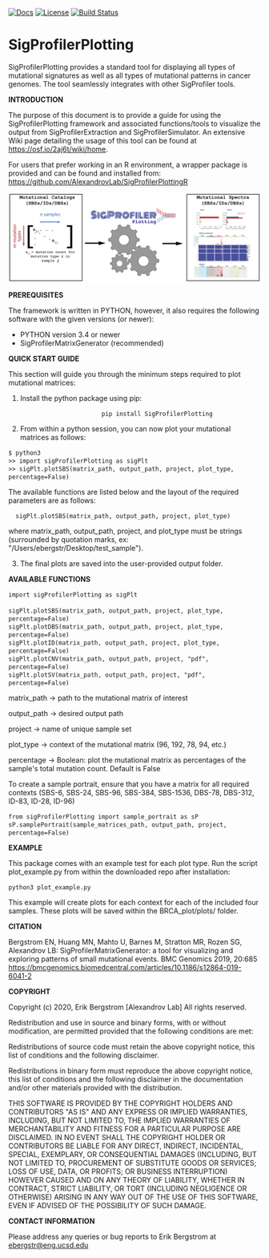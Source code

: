 [![Docs](https://img.shields.io/badge/docs-latest-blue.svg)](https://osf.io/2aj6t/wiki/home/) [![License](https://img.shields.io/badge/License-BSD\%202--Clause-orange.svg)](https://opensource.org/licenses/BSD-2-Clause) [![Build Status](https://travis-ci.com/AlexandrovLab/SigProfilerPlotting.svg?branch=master)](https://travis-ci.com/AlexandrovLab/SigProfilerPlotting)

# SigProfilerPlotting
SigProfilerPlotting provides a standard tool for displaying all types of mutational signatures as well as all types of mutational patterns in cancer genomes. The tool seamlessly integrates with other SigProfiler tools.

**INTRODUCTION**

The purpose of this document is to provide a guide for using the SigProfilerPlotting framework and associated functions/tools to visualize the output from SigProfilerExtraction and SigProfilerSimulator. An extensive Wiki page detailing the usage of this tool can be found at https://osf.io/2aj6t/wiki/home. 

For users that prefer working in an R environment, a wrapper package is provided and can be found and installed from: https://github.com/AlexandrovLab/SigProfilerPlottingR

![schematic](schematic.png)

**PREREQUISITES**

The framework is written in PYTHON, however, it also requires the following software with the given versions (or newer):

  * PYTHON          version 3.4 or newer
  * SigProfilerMatrixGenerator (recommended)

**QUICK START GUIDE**

This section will guide you through the minimum steps required to plot mutational matrices:
1. Install the python package using pip:
```
                          pip install SigProfilerPlotting
```

2. From within a python session, you can now plot your mutational matrices as follows:
 ```
$ python3
>> import sigProfilerPlotting as sigPlt 
>> sigPlt.plotSBS(matrix_path, output_path, project, plot_type, percentage=False)
 ```
 The available functions are listed below and the layout of the required parameters are as follows:
  
      sigPlt.plotSBS(matrix_path, output_path, project, plot_type)
      
where matrix_path, output_path, project, and plot_type must be strings (surrounded by quotation marks, ex: "/Users/ebergstr/Desktop/test_sample").   

 3. The final plots are saved into the user-provided output folder. 

**AVAILABLE FUNCTIONS**

```
import sigProfilerPlotting as sigPlt

sigPlt.plotSBS(matrix_path, output_path, project, plot_type, percentage=False)
sigPlt.plotDBS(matrix_path, output_path, project, plot_type, percentage=False)
sigPlt.plotID(matrix_path, output_path, project, plot_type, percentage=False)
sigPlt.plotCNV(matrix_path, output_path, project, "pdf", percentage=False)
sigPlt.plotSV(matrix_path, output_path, project, "pdf", percentage=False)
```
matrix_path -> path to the mutational matrix of interest

output_path -> desired output path

project -> name of unique sample set

plot_type -> context of the mutational matrix (96, 192, 78, 94, etc.)

percentage -> Boolean: plot the mutational matrix as percentages of the sample's total mutation count. Default is False

To create a sample portrait, ensure that you have a matrix for all required contexts (SBS-6, SBS-24, SBS-96, SBS-384, SBS-1536, DBS-78, DBS-312, ID-83, ID-28, ID-96)

```
from sigProfilerPlotting import sample_portrait as sP
sP.samplePortrait(sample_matrices_path, output_path, project, percentage=False)
```
**EXAMPLE**

This package comes with an example test for each plot type. Run the script plot_example.py from within the downloaded repo after installation:
```
python3 plot_example.py
```
This example will create plots for each context for each of the included four samples. These plots will be saved within the BRCA_plot/plots/ folder.

**CITATION**

Bergstrom EN, Huang MN, Mahto U, Barnes M, Stratton MR, Rozen SG, Alexandrov LB: SigProfilerMatrixGenerator: a tool for visualizing and exploring patterns of small mutational events. BMC Genomics 2019, 20:685
https://bmcgenomics.biomedcentral.com/articles/10.1186/s12864-019-6041-2

**COPYRIGHT**

Copyright (c) 2020, Erik Bergstrom [Alexandrov Lab] All rights reserved.

Redistribution and use in source and binary forms, with or without modification, are permitted provided that the following conditions are met:

Redistributions of source code must retain the above copyright notice, this list of conditions and the following disclaimer.

Redistributions in binary form must reproduce the above copyright notice, this list of conditions and the following disclaimer in the documentation and/or other materials provided with the distribution.

THIS SOFTWARE IS PROVIDED BY THE COPYRIGHT HOLDERS AND CONTRIBUTORS "AS IS" AND ANY EXPRESS OR IMPLIED WARRANTIES, INCLUDING, BUT NOT LIMITED TO, THE IMPLIED WARRANTIES OF MERCHANTABILITY AND FITNESS FOR A PARTICULAR PURPOSE ARE DISCLAIMED. IN NO EVENT SHALL THE COPYRIGHT HOLDER OR CONTRIBUTORS BE LIABLE FOR ANY DIRECT, INDIRECT, INCIDENTAL, SPECIAL, EXEMPLARY, OR CONSEQUENTIAL DAMAGES (INCLUDING, BUT NOT LIMITED TO, PROCUREMENT OF SUBSTITUTE GOODS OR SERVICES; LOSS OF USE, DATA, OR PROFITS; OR BUSINESS INTERRUPTION) HOWEVER CAUSED AND ON ANY THEORY OF LIABILITY, WHETHER IN CONTRACT, STRICT LIABILITY, OR TORT (INCLUDING NEGLIGENCE OR OTHERWISE) ARISING IN ANY WAY OUT OF THE USE OF THIS SOFTWARE, EVEN IF ADVISED OF THE POSSIBILITY OF SUCH DAMAGE.

**CONTACT INFORMATION**

Please address any queries or bug reports to Erik Bergstrom at ebergstr@eng.ucsd.edu
